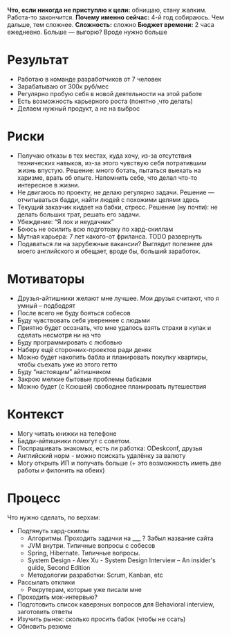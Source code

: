 **Что, если никогда не приступлю к цели:** обнищаю, стану жалким. Работа-то закончится.
**Почему именно сейчас:** 4-й год собираюсь. Чем дальше, тем сложнее.
**Сложность:** сложно
**Бюджет времени:** 2 часа ежедневно. Больше — выгорю? Вроде нужно больше
  
# Результат
- Работаю в команде разработчиков от 7 человек
- Зарабатываю от 300к руб/мес
- Регулярно пробую себя в новой деятельности на этой работе
- Есть возможность карьерного роста (понятно ,что делать)
- Делаем нужный продукт, а не на выброс
# Риски
- Получаю отказы в тех местах, куда хочу, из-за отсутствия технических навыков, из-за этого чувствую себя потратившим жизнь впустую. Решение: много ботать, пытаться выехать на харизме, врать об опыте. Напомнить себе, что делал что-то интересное в жизни.
- Не двигаюсь по проекту, не делаю регулярно задачи. Решение — отчитываться бадди, найти людей с похожими целями здесь
- Текущий заказчик кидает на бабки, стресс. Решение (ну почти): не делать больших трат, решать его задачи.
- Убеждение: “Я лох и неудачник”
- Боюсь не осилить всю подготовку по хард-скиллам
- Мутная карьера: 7 лет какого-от фриланса. TODO развернуть
- Подаваться ли на зарубежные вакансии? Выглядит полезнее для моего английского и обещает, вроде бы, больший заработок.
# Мотиваторы
- Друзья-айтишники желают мне лучшее. Мои друзья считают, что я умный – подбодрят
- После всего не буду бояться собесов
- Буду чувствовать себя увереннее с людьми
- Приятно будет осознать, что мне удалось взять страхи в кулак и сделать несмотря ни на что
- Буду программировать с любовью
- Наберу ещё сторонних-проектов ради деняк
- Можно будет накопить бабла и планировать покупку квартиры, чтобы съехать уже из этого гетто
- Буду “настоящим” айтишником
- Закрою мелкие бытовые проблемы бабками
- Можно будет (с Ксюшей) свободнее планировать путешествия
# Контекст
- Могу читать книжки на телефоне
- Бадди-айтишники помогут с советом.
- Поспрашивать знакомых, есть ли работка: ODeskconf, друзья
- Английский норм - можно поискать удалёнку за валюту
- Могу открыть ИП и получать больше (+ это возможность иметь две работы и филонить на обеих)
# Процесс
Что нужно сделать, по верхам:
- Подтянуть хард-скиллы
    - Алгоритмы. Проходить задачки на ___ ? Забыл название сайта
    - JVM внутри. Типичные вопросы с собесов
    - Spring, Hibernate. Типичные вопросы.
    - System Design - Alex Xu - System Design Interview – An insider's guide, Second Edition
    - Методологии разработки: Scrum, Kanban, etc
- Рассылать отклики
    - Рекрутерам, которые уже писали мне
- Проходить мок-интервью?
- Подготовить список каверзных вопросов для Behavioral interview, заготовить ответы
- Изучить рынок: сколько просить бабок (чтобы не ссать)
- Обновить резюме